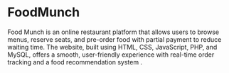 # FoodMunch
Food Munch is an online restaurant platform that allows users to browse menus, reserve seats, and pre-order food with partial payment to reduce waiting time. The website, built using HTML, CSS, JavaScript, PHP, and MySQL, offers a smooth, user-friendly experience with real-time order tracking and a food recommendation system .
